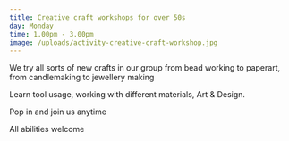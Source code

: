 ```yaml
---
title: Creative craft workshops for over 50s
day: Monday
time: 1.00pm - 3.00pm
image: /uploads/activity-creative-craft-workshop.jpg
---
```

We try all sorts of new crafts in our group from bead working to paperart, from candlemaking to jewellery making

Learn tool usage, working with different materials, Art & Design.

Pop in and join us anytime

All abilities welcome
